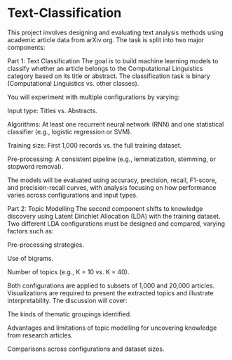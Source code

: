 # Text-Classification
This project involves designing and evaluating text analysis methods using academic article data from arXiv.org. The task is split into two major components:

Part 1: Text Classification
The goal is to build machine learning models to classify whether an article belongs to the Computational Linguistics category based on its title or abstract. The classification task is binary (Computational Linguistics vs. other classes).

You will experiment with multiple configurations by varying:

Input type: Titles vs. Abstracts.

Algorithms: At least one recurrent neural network (RNN) and one statistical classifier (e.g., logistic regression or SVM).

Training size: First 1,000 records vs. the full training dataset.

Pre-processing: A consistent pipeline (e.g., lemmatization, stemming, or stopword removal).

The models will be evaluated using accuracy, precision, recall, F1-score, and precision-recall curves, with analysis focusing on how performance varies across configurations and input types.

Part 2: Topic Modelling
The second component shifts to knowledge discovery using Latent Dirichlet Allocation (LDA) with the training dataset. Two different LDA configurations must be designed and compared, varying factors such as:

Pre-processing strategies.

Use of bigrams.

Number of topics (e.g., K = 10 vs. K = 40).

Both configurations are applied to subsets of 1,000 and 20,000 articles. Visualizations are required to present the extracted topics and illustrate interpretability. The discussion will cover:

The kinds of thematic groupings identified.

Advantages and limitations of topic modelling for uncovering knowledge from research articles.

Comparisons across configurations and dataset sizes.


